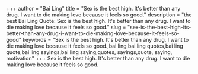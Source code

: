 +++
author = "Bai Ling"
title = "Sex is the best high. It's better than any drug. I want to die making love because it feels so good."
description = "the best Bai Ling Quote: Sex is the best high. It's better than any drug. I want to die making love because it feels so good."
slug = "sex-is-the-best-high-its-better-than-any-drug-i-want-to-die-making-love-because-it-feels-so-good"
keywords = "Sex is the best high. It's better than any drug. I want to die making love because it feels so good.,bai ling,bai ling quotes,bai ling quote,bai ling sayings,bai ling saying,quotes, sayings,quote, saying, motivation"
+++
Sex is the best high. It's better than any drug. I want to die making love because it feels so good.
